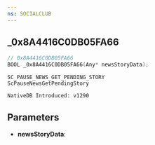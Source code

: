 ```yaml
---
ns: SOCIALCLUB
---
```

## _0x8A4416C0DB05FA66

```c
// 0x8A4416C0DB05FA66
BOOL _0x8A4416C0DB05FA66(Any* newsStoryData);
```

```
SC_PAUSE_NEWS_GET_PENDING_STORY
ScPauseNewsGetPendingStory

NativeDB Introduced: v1290
```

## Parameters
* **newsStoryData**:
